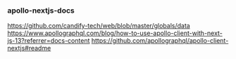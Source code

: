 ### apollo-nextjs-docs

https://github.com/candify-tech/web/blob/master/globals/data
https://www.apollographql.com/blog/how-to-use-apollo-client-with-next-js-13?referrer=docs-content
https://github.com/apollographql/apollo-client-nextjs#readme
